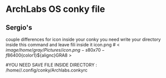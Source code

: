 
# ArchLabs OS conky file
##  Sergio's
  couple differences
  for icon inside your conky you need write your directory inside this command and leave fili inside it icon.png
        # < ${image /home/gray/Pictures/icon.png -s 80x70 -f 86400}${color1}${alignc}GRA8  >
        
#YOU NEED SAVE FILE INSIDE DIRECTORY :  /home/<YOURUSER NAME>/.config/conky/Archlabs.conkyrc
